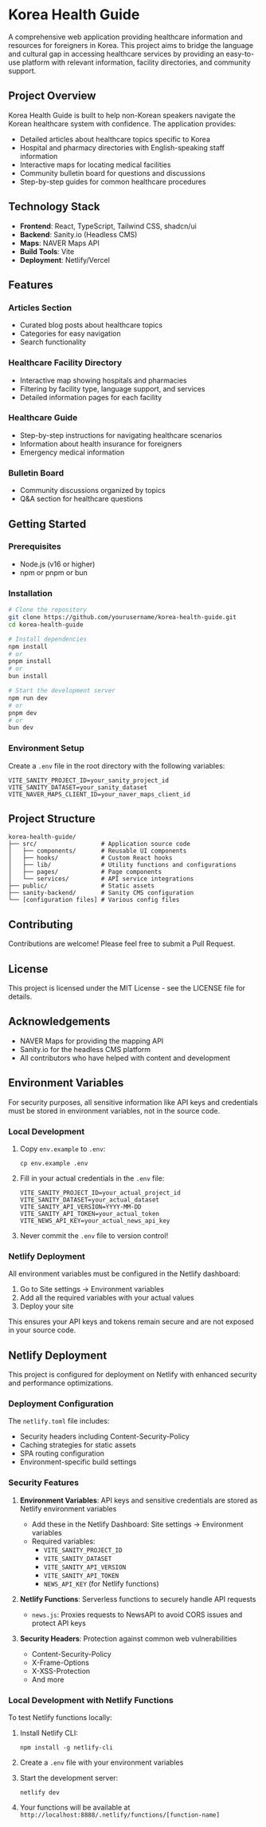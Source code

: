# Korea Health Guide

A comprehensive web application providing healthcare information and resources for foreigners in Korea. This project aims to bridge the language and cultural gap in accessing healthcare services by providing an easy-to-use platform with relevant information, facility directories, and community support.

## Project Overview

Korea Health Guide is built to help non-Korean speakers navigate the Korean healthcare system with confidence. The application provides:

- Detailed articles about healthcare topics specific to Korea
- Hospital and pharmacy directories with English-speaking staff information
- Interactive maps for locating medical facilities
- Community bulletin board for questions and discussions
- Step-by-step guides for common healthcare procedures

## Technology Stack

- **Frontend**: React, TypeScript, Tailwind CSS, shadcn/ui
- **Backend**: Sanity.io (Headless CMS)
- **Maps**: NAVER Maps API
- **Build Tools**: Vite
- **Deployment**: Netlify/Vercel

## Features

### Articles Section
- Curated blog posts about healthcare topics
- Categories for easy navigation
- Search functionality

### Healthcare Facility Directory
- Interactive map showing hospitals and pharmacies
- Filtering by facility type, language support, and services
- Detailed information pages for each facility

### Healthcare Guide
- Step-by-step instructions for navigating healthcare scenarios
- Information about health insurance for foreigners
- Emergency medical information

### Bulletin Board
- Community discussions organized by topics
- Q&A section for healthcare questions

## Getting Started

### Prerequisites
- Node.js (v16 or higher)
- npm or pnpm or bun

### Installation

```bash
# Clone the repository
git clone https://github.com/yourusername/korea-health-guide.git
cd korea-health-guide

# Install dependencies
npm install
# or
pnpm install
# or
bun install

# Start the development server
npm run dev
# or
pnpm dev
# or
bun dev
```

### Environment Setup

Create a `.env` file in the root directory with the following variables:
```
VITE_SANITY_PROJECT_ID=your_sanity_project_id
VITE_SANITY_DATASET=your_sanity_dataset
VITE_NAVER_MAPS_CLIENT_ID=your_naver_maps_client_id
```

## Project Structure

```
korea-health-guide/
├── src/                  # Application source code
│   ├── components/       # Reusable UI components
│   ├── hooks/            # Custom React hooks
│   ├── lib/              # Utility functions and configurations
│   ├── pages/            # Page components
│   └── services/         # API service integrations
├── public/               # Static assets
├── sanity-backend/       # Sanity CMS configuration
└── [configuration files] # Various config files
```

## Contributing

Contributions are welcome! Please feel free to submit a Pull Request.

## License

This project is licensed under the MIT License - see the LICENSE file for details.

## Acknowledgements

- NAVER Maps for providing the mapping API
- Sanity.io for the headless CMS platform
- All contributors who have helped with content and development

## Environment Variables

For security purposes, all sensitive information like API keys and credentials must be stored in environment variables, not in the source code. 

### Local Development

1. Copy `env.example` to `.env`:
   ```
   cp env.example .env
   ```

2. Fill in your actual credentials in the `.env` file:
   ```
   VITE_SANITY_PROJECT_ID=your_actual_project_id
   VITE_SANITY_DATASET=your_actual_dataset
   VITE_SANITY_API_VERSION=YYYY-MM-DD
   VITE_SANITY_API_TOKEN=your_actual_token
   VITE_NEWS_API_KEY=your_actual_news_api_key
   ```

3. Never commit the `.env` file to version control!

### Netlify Deployment 

All environment variables must be configured in the Netlify dashboard:

1. Go to Site settings → Environment variables
2. Add all the required variables with your actual values
3. Deploy your site

This ensures your API keys and tokens remain secure and are not exposed in your source code.

## Netlify Deployment

This project is configured for deployment on Netlify with enhanced security and performance optimizations.

### Deployment Configuration

The `netlify.toml` file includes:

- Security headers including Content-Security-Policy
- Caching strategies for static assets
- SPA routing configuration
- Environment-specific build settings

### Security Features

1. **Environment Variables**: API keys and sensitive credentials are stored as Netlify environment variables
   - Add these in the Netlify Dashboard: Site settings → Environment variables
   - Required variables:
     - `VITE_SANITY_PROJECT_ID`
     - `VITE_SANITY_DATASET`
     - `VITE_SANITY_API_VERSION`
     - `VITE_SANITY_API_TOKEN`
     - `NEWS_API_KEY` (for Netlify functions)

2. **Netlify Functions**: Serverless functions to securely handle API requests
   - `news.js`: Proxies requests to NewsAPI to avoid CORS issues and protect API keys

3. **Security Headers**: Protection against common web vulnerabilities
   - Content-Security-Policy
   - X-Frame-Options
   - X-XSS-Protection
   - And more

### Local Development with Netlify Functions

To test Netlify functions locally:

1. Install Netlify CLI:
   ```
   npm install -g netlify-cli
   ```

2. Create a `.env` file with your environment variables

3. Start the development server:
   ```
   netlify dev
   ```

4. Your functions will be available at `http://localhost:8888/.netlify/functions/[function-name]`
